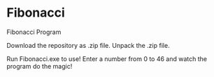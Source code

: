# Fibonacci
Fibonacci Program

Download the repository as .zip file.
Unpack the .zip file.

Run Fibonacci.exe to use!
Enter a number from 0 to 46 and watch the program do the magic!
